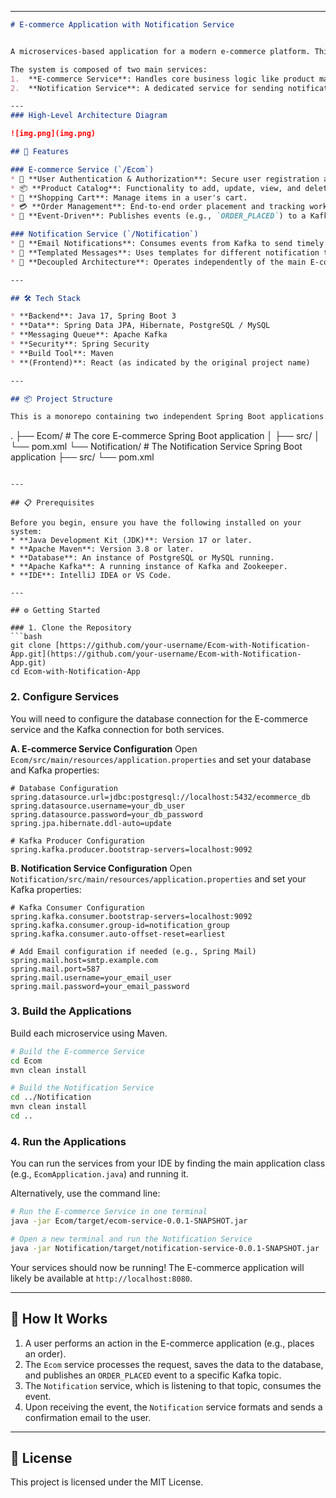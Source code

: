 
-----

```markdown
# E-commerce Application with Notification Service


A microservices-based application for a modern e-commerce platform. This repository contains the backend services built with Java and Spring Boot, structured as a monorepo.

The system is composed of two main services:
1.  **E-commerce Service**: Handles core business logic like product management, user authentication, shopping cart, and order processing.
2.  **Notification Service**: A dedicated service for sending notifications (like email or SMS) to users in response to events within the platform.

---
### High-Level Architecture Diagram

![img.png](img.png)

## 🚀 Features

### E-commerce Service (`/Ecom`)
* 👤 **User Authentication & Authorization**: Secure user registration and login using Spring Security.
* 📦 **Product Catalog**: Functionality to add, update, view, and delete products.
* 🛒 **Shopping Cart**: Manage items in a user's cart.
* 💳 **Order Management**: End-to-end order placement and tracking workflow.
* 📢 **Event-Driven**: Publishes events (e.g., `ORDER_PLACED`) to a Kafka topic.

### Notification Service (`/Notification`)
* 📧 **Email Notifications**: Consumes events from Kafka to send timely emails.
* 📄 **Templated Messages**: Uses templates for different notification types (e.g., Order Confirmation, Shipping Update).
* 🔄 **Decoupled Architecture**: Operates independently of the main E-commerce service, ensuring reliability.

---

## 🛠️ Tech Stack

* **Backend**: Java 17, Spring Boot 3
* **Data**: Spring Data JPA, Hibernate, PostgreSQL / MySQL
* **Messaging Queue**: Apache Kafka
* **Security**: Spring Security
* **Build Tool**: Maven
* **(Frontend)**: React (as indicated by the original project name)

---

## 📦 Project Structure

This is a monorepo containing two independent Spring Boot applications.

```

.
├── Ecom/             \# The core E-commerce Spring Boot application
│   ├── src/
│   └── pom.xml
└── Notification/     \# The Notification Service Spring Boot application
├── src/
└── pom.xml

````

---

## 📋 Prerequisites

Before you begin, ensure you have the following installed on your system:
* **Java Development Kit (JDK)**: Version 17 or later.
* **Apache Maven**: Version 3.8 or later.
* **Database**: An instance of PostgreSQL or MySQL running.
* **Apache Kafka**: A running instance of Kafka and Zookeeper.
* **IDE**: IntelliJ IDEA or VS Code.

---

## ⚙️ Getting Started

### 1. Clone the Repository
```bash
git clone [https://github.com/your-username/Ecom-with-Notification-App.git](https://github.com/your-username/Ecom-with-Notification-App.git)
cd Ecom-with-Notification-App
````

### 2\. Configure Services

You will need to configure the database connection for the E-commerce service and the Kafka connection for both services.

**A. E-commerce Service Configuration**
Open `Ecom/src/main/resources/application.properties` and set your database and Kafka properties:

```properties
# Database Configuration
spring.datasource.url=jdbc:postgresql://localhost:5432/ecommerce_db
spring.datasource.username=your_db_user
spring.datasource.password=your_db_password
spring.jpa.hibernate.ddl-auto=update

# Kafka Producer Configuration
spring.kafka.producer.bootstrap-servers=localhost:9092
```

**B. Notification Service Configuration**
Open `Notification/src/main/resources/application.properties` and set your Kafka properties:

```properties
# Kafka Consumer Configuration
spring.kafka.consumer.bootstrap-servers=localhost:9092
spring.kafka.consumer.group-id=notification_group
spring.kafka.consumer.auto-offset-reset=earliest

# Add Email configuration if needed (e.g., Spring Mail)
spring.mail.host=smtp.example.com
spring.mail.port=587
spring.mail.username=your_email_user
spring.mail.password=your_email_password
```

### 3\. Build the Applications

Build each microservice using Maven.

```bash
# Build the E-commerce Service
cd Ecom
mvn clean install

# Build the Notification Service
cd ../Notification
mvn clean install
cd ..
```

### 4\. Run the Applications

You can run the services from your IDE by finding the main application class (e.g., `EcomApplication.java`) and running it.

Alternatively, use the command line:

```bash
# Run the E-commerce Service in one terminal
java -jar Ecom/target/ecom-service-0.0.1-SNAPSHOT.jar

# Open a new terminal and run the Notification Service
java -jar Notification/target/notification-service-0.0.1-SNAPSHOT.jar
```

Your services should now be running\! The E-commerce application will likely be available at `http://localhost:8080`.

-----

## 🤝 How It Works

1.  A user performs an action in the E-commerce application (e.g., places an order).
2.  The `Ecom` service processes the request, saves the data to the database, and publishes an `ORDER_PLACED` event to a specific Kafka topic.
3.  The `Notification` service, which is listening to that topic, consumes the event.
4.  Upon receiving the event, the `Notification` service formats and sends a confirmation email to the user.

-----

## 📄 License

This project is licensed under the MIT License.

```
```
